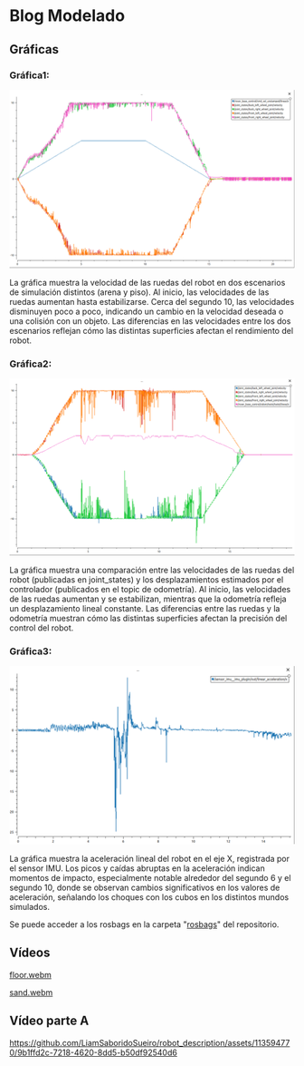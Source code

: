 # Blog Modelado

## Gráficas

### Gráfica1:
![Descripción de la imagen](https://github.com/LiamSaboridoSueiro/robot_description/blob/main/rosbags/grafica1.png)

La gráfica muestra la velocidad de las ruedas del robot en dos escenarios de simulación distintos (arena y piso). Al inicio, las velocidades de las ruedas aumentan hasta estabilizarse. Cerca del segundo 10, las velocidades disminuyen poco a poco, indicando un cambio en la velocidad deseada o una colisión con un objeto. Las diferencias en las velocidades entre los dos escenarios reflejan cómo las distintas superficies afectan el rendimiento del robot.

### Gráfica2:
![Descripción de la imagen](https://github.com/LiamSaboridoSueiro/robot_description/blob/main/rosbags/grafica2.png)

La gráfica muestra una comparación entre las velocidades de las ruedas del robot (publicadas en joint_states) y los desplazamientos estimados por el controlador (publicados en el topic de odometría). Al inicio, las velocidades de las ruedas aumentan y se estabilizan, mientras que la odometría refleja un desplazamiento lineal constante. Las diferencias entre las ruedas y la odometría muestran cómo las distintas superficies afectan la precisión del control del robot.

### Gráfica3:
![Descripción de la imagen](https://github.com/LiamSaboridoSueiro/robot_description/blob/main/rosbags/grafica3.png)

La gráfica muestra la aceleración lineal del robot en el eje X, registrada por el sensor IMU. Los picos y caídas abruptas en la aceleración indican momentos de impacto, especialmente notable alrededor del segundo 6 y el segundo 10, donde se observan cambios significativos en los valores de aceleración, señalando los choques con los cubos en los distintos mundos simulados.

Se puede acceder a los rosbags en la carpeta "[rosbags](https://github.com/LiamSaboridoSueiro/robot_description/tree/main/rosbags)" del repositorio.

## Vídeos

[floor.webm](https://github.com/LiamSaboridoSueiro/robot_description/assets/113594770/8d7c536c-1278-469b-96b0-9484ff342003)

[sand.webm](https://github.com/LiamSaboridoSueiro/robot_description/assets/113594770/b4ed3be6-b6cd-4b8f-8c49-7c665e88a38e)

## Vídeo parte A

https://github.com/LiamSaboridoSueiro/robot_description/assets/113594770/9b1ffd2c-7218-4620-8dd5-b50df92540d6





